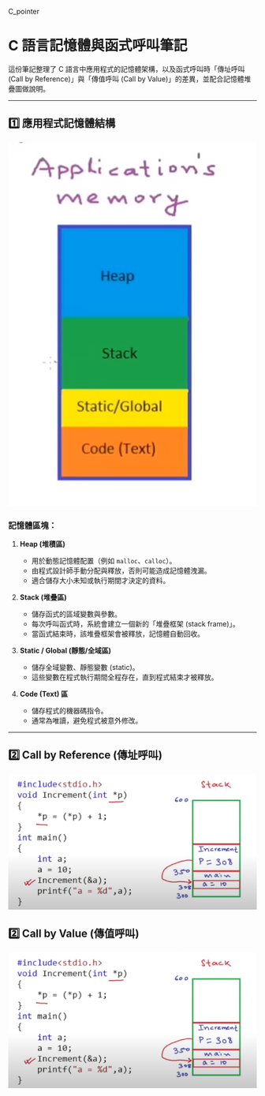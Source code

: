 C _ p o i n t e r 
# C 語言記憶體與函式呼叫筆記

這份筆記整理了 C 語言中應用程式的記憶體架構，以及函式呼叫時「傳址呼叫 (Call by Reference)」與「傳值呼叫 (Call by Value)」的差異，並配合記憶體堆疊圖做說明。

---

## 1️⃣ 應用程式記憶體結構
![應用程式記憶體結構](images/application-memory.png)

### 記憶體區塊：
1. **Heap (堆積區)**
   - 用於動態記憶體配置（例如 `malloc`、`calloc`）。
   - 由程式設計師手動分配與釋放，否則可能造成記憶體洩漏。
   - 適合儲存大小未知或執行期間才決定的資料。

2. **Stack (堆疊區)**
   - 儲存函式的區域變數與參數。
   - 每次呼叫函式時，系統會建立一個新的「堆疊框架 (stack frame)」。
   - 當函式結束時，該堆疊框架會被釋放，記憶體自動回收。

3. **Static / Global (靜態/全域區)**
   - 儲存全域變數、靜態變數 (static)。
   - 這些變數在程式執行期間全程存在，直到程式結束才被釋放。

4. **Code (Text) 區**
   - 儲存程式的機器碼指令。
   - 通常為唯讀，避免程式被意外修改。

---

## 2️⃣ Call by Reference (傳址呼叫)
![Call by Reference](images/call-by-reference.png)

## 2️⃣ Call by Value (傳值呼叫)
![Call by Reference](images/call-by-reference.png)





 
